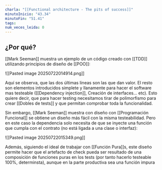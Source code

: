 ```yaml
---
charla: "[[Functional architecture - The pits of success]]"
minutoInicio: "43.34"
minutoFin: "51.41"
tags: 
num_veces_leida: 0
---
```

## ¿Por qué?

[[Mark Seeman]] muestra un ejemplo de un código creado con [[TDD]] utilizando principios de diseño de [[POO]]:

![[Pasted image 20250722014914.png]]

Aquí se observa, que las dos últimas lineas son las que dan valor. El resto son elementos introducidos simplete y llanamente para hacer el software mas testeable ([[Dependency injection]], Creación de interfaces... etc).  Esto quiere decir, que para hacer testing necesitamos tirar de polimorfismo para crear [[Dobles de tests]] y que permitan comprobar toda la funcionalidad.

Sin embargo, [[Mark Seeman]] muestra con diseño con [[Programación Funcional]] se obtiene un diseño más fácil con la misma testeabilidad. Pero en este caso la dependencia solo necesita de que se inyecte una función que cumpla con el contrato (no está ligada a una clase o interfaz):

![[Pasted image 20250722015349.png]]

Además, siguiendo el ideal de trabajar con [[Función Pura]]s, este diseño permite hacer que el artefacto de check pueda ser resultado de una composición de funciones puras en los tests (por tanto hacerlo testeable 100%, determinsta), aunque en la parte productiva sea una función impura